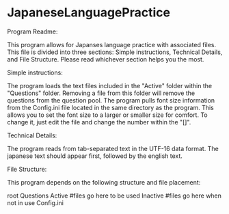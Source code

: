# JapaneseLanguagePractice

Program Readme:

This program allows for Japanses language practice with associated files.  This file is divided into three sections:  Simple instructions, Technical Details, and File Structure.  Please read whichever section helps you the most.

Simple instructions:

The program loads the text files included in the "Active" folder within the "Questions" folder.  Removing a file from this folder will remove the questions from the question pool.  The program pulls font size information from the Config.ini file located in the same directory as the program.  This allows you to set the font size to a larger or smaller size for comfort.  To change it, just edit the file and change the number within the "[]".

Technical Details:

The program reads from tab-separated text in the UTF-16 data format.  The japanese text should appear first, followed by the english text.

File Structure:

This program depends on the following structure and file placement:

root
  Questions
    Active
      #files go here to be used
    Inactive
      #files go here when not in use
  Config.ini

